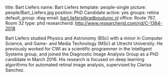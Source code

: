 title: Bart Liefers
name: Bart Liefers
template: people-single
picture: people/Bart_Liefers.jpg
position: PhD Candidate
active: yes
groups: retina
default_group: diag
email: bart.liefers@radboudumc.nl
office: Route 767, Room 32
type: phd
researcherid: http://www.researcherid.com/rid/C-1364-2018

Bart Liefers studied Physics and Astronomy (BSc) with a minor in Computer Science, and Game- and Media Technology (MSc) at Utrecht University. He previously worked for CWI as a scientific programmer in the Intelligent Systems group, and joined the Diagnostic Image Analysis Group as a PhD candidate in March 2016. His research is focused on deep learning algorithms for automated retinal image analysis, supervised by Clarisa Sanchez.
